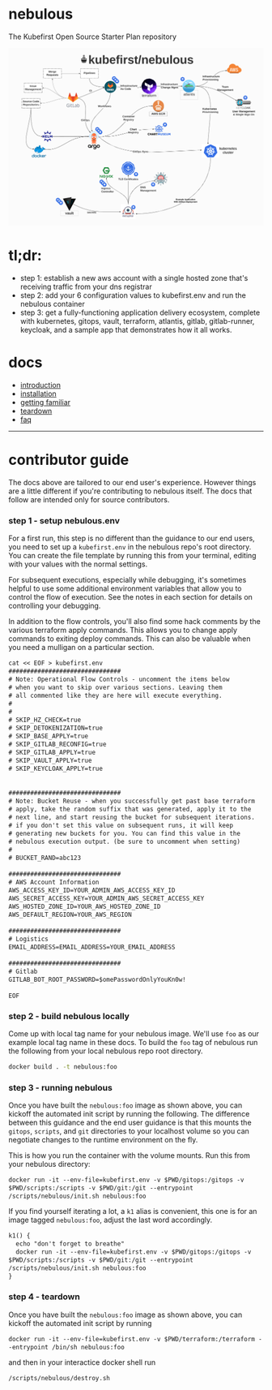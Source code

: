 # nebulous
The Kubefirst Open Source Starter Plan repository

![images/nebulous-arch.png](images/nebulous-arch.png)

# tl;dr:
- step 1: establish a new aws account with a single hosted zone that's receiving traffic from your dns registrar
- step 2: add your 6 configuration values to kubefirst.env and run the nebulous container
- step 3: get a fully-functioning application delivery ecosystem, complete with kubernetes, gitops, vault, terraform, atlantis, gitlab, gitlab-runner, keycloak, and a sample app that demonstrates how it all works.

# docs
- [introduction](https://docs.kubefirst.com/starter/)
- [installation](https://docs.kubefirst.com/starter/nebulous/)
- [getting familiar](https://docs.kubefirst.com/starter/getting-familiar/)
- [teardown](https://docs.kubefirst.com/starter/teardown/)
- [faq](https://docs.kubefirst.com/starter/faq/)

---

# contributor guide

The docs above are tailored to our end user's experience. However things are a little different if you're contributing to nebulous itself. The docs that follow are intended only for source contributors.

### step 1 - setup nebulous.env

For a first run, this step is no different than the guidance to our end users, you need to set up a `kubefirst.env` in the nebulous repo's root directory. You can create the file template by running this from your terminal, editing with your values with the normal settings.

For subsequent executions, especially while debugging, it's sometimes helpful to use some additional environment variables that allow you to control the flow of execution. See the notes in each section for details on controlling your debugging.

In addition to the flow controls, you'll also find some hack comments by the various terraform apply commands. This allows you to change apply commands to exiting deploy commands. This can also be valuable when you need a mulligan on a particular section.

```
cat << EOF > kubefirst.env
###############################
# Note: Operational Flow Controls - uncomment the items below 
# when you want to skip over various sections. Leaving them
# all commented like they are here will execute everything.
# 
#
# SKIP_HZ_CHECK=true
# SKIP_DETOKENIZATION=true
# SKIP_BASE_APPLY=true
# SKIP_GITLAB_RECONFIG=true
# SKIP_GITLAB_APPLY=true
# SKIP_VAULT_APPLY=true
# SKIP_KEYCLOAK_APPLY=true


###############################
# Note: Bucket Reuse - when you successfully get past base terraform
# apply, take the random suffix that was generated, apply it to the 
# next line, and start reusing the bucket for subsequent iterations.
# if you don't set this value on subsequent runs, it will keep 
# generating new buckets for you. You can find this value in the 
# nebulous execution output. (be sure to uncomment when setting)
# 
# BUCKET_RAND=abc123

###############################
# AWS Account Information
AWS_ACCESS_KEY_ID=YOUR_ADMIN_AWS_ACCESS_KEY_ID
AWS_SECRET_ACCESS_KEY=YOUR_ADMIN_AWS_SECRET_ACCESS_KEY
AWS_HOSTED_ZONE_ID=YOUR_AWS_HOSTED_ZONE_ID
AWS_DEFAULT_REGION=YOUR_AWS_REGION

###############################
# Logistics
EMAIL_ADDRESS=EMAIL_ADDRESS=YOUR_EMAIL_ADDRESS

###############################
# Gitlab
GITLAB_BOT_ROOT_PASSWORD=$omePasswordOnlyYouKn0w!

EOF
```

### step 2 - build nebulous locally

Come up with local tag name for your nebulous image. We'll use `foo` as our example local tag name in these docs. To build the `foo` tag of nebulous run the following from your local nebulous repo root directory.

```bash
docker build . -t nebulous:foo
```

### step 3 - running nebulous

Once you have built the `nebulous:foo` image as shown above, you can kickoff the automated init script by running the following. The difference between this guidance and the end user guidance is that this mounts the `gitops`, `scripts`, and `git` directories to your localhost volume so you can negotiate changes to the runtime environment on the fly.

This is how you run the container with the volume mounts. Run this from your nebulous directory:
```
docker run -it --env-file=kubefirst.env -v $PWD/gitops:/gitops -v $PWD/scripts:/scripts -v $PWD/git:/git --entrypoint /scripts/nebulous/init.sh nebulous:foo
```

If you find yourself iterating a lot, a `k1` alias is convenient, this one is for an image tagged `nebulous:foo`, adjust the last word accordingly.
```
k1() {
  echo "don't forget to breathe"
  docker run -it --env-file=kubefirst.env -v $PWD/gitops:/gitops -v $PWD/scripts:/scripts -v $PWD/git:/git --entrypoint /scripts/nebulous/init.sh nebulous:foo  
}
```

### step 4 - teardown

Once you have built the `nebulous:foo` image as shown above, you can kickoff the automated init script by running

```
docker run -it --env-file=kubefirst.env -v $PWD/terraform:/terraform --entrypoint /bin/sh nebulous:foo
```

and then in your interactice docker shell run

```
/scripts/nebulous/destroy.sh
```